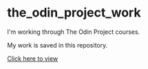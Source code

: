 # the_odin_project_work

I'm working through The Odin Project courses.

My work is saved in this repository.

[Click here to view](https://itspabro.github.io/the_odin_project_work/ "Here be dragons")
